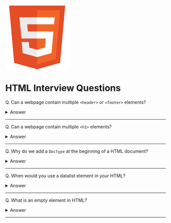 ![HTML logo](images/logos/logo-html.png)

# HTML Interview Questions

Q. Can a webpage contain multiple `<header>` or `<footer>` elements?

<details><summary>Answer</summary>

Yes, it can.

</details>

---

Q. Can a webpage contain multiple `<h1>` elements?

<details><summary>Answer</summary>

Yes, it can. However some SEO experts suggest having only one. Some HTML validation tools will display a warning if multiple `h1` tags are present on a page.

</details>

---

Q. Why do we add a `Doctype` at the beginning of a HTML document?

<details><summary>Answer</summary>

`DOCTYPE` or Document Type Declaration is an instruction to the web browser about what version of HTML the page is written in. Using it ensures that the user agent correctly parses the HTML as we intended it.

HTML5: `<!DOCTYPE html>`

HTML4: `<!DOCTYPE HTML PUBLIC "-//W3C//DTD HTML 4.01 Transitional//EN" "http://www.w3.org/TR/html4/loose.dtd">`

</details>

---

Q. When would you use a datalist element in your HTML?

<details><summary>Answer</summary>

The `<datalist>` element specifies a list of pre-defined options and allows user to add more to it. It conveniently provides an autocomplete feature that allows the user to get the desired options with a type-ahead.

```html
<label for="ice-cream-choice">Choose a flavor:</label>
<input list="ice-cream-flavors" id="ice-cream-choice" name="ice-cream-choice" />
<datalist id="ice-cream-flavors">
    <option value="Chocolate">
    <option value="Coconut">
    <option value="Mint">
    <option value="Strawberry">
    <option value="Vanilla">
</datalist>
```

![datalist example](images/009.png)

</details>

---

Q. What is an empty element in HTML?

<details><summary>Answer</summary>

An empty HTML element, has a tag but no children or content. For example `<br>`, `<hr>`, `<img>`, `<input>`, `<link>`, and `<video>` are considered empty elements.

</details>

---
